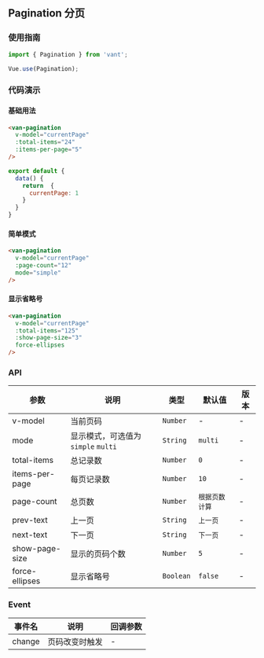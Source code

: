 
## Pagination 分页

### 使用指南
``` javascript
import { Pagination } from 'vant';

Vue.use(Pagination);
```

### 代码演示

#### 基础用法


```html
<van-pagination 
  v-model="currentPage" 
  :total-items="24" 
  :items-per-page="5"
/>
```

```javascript
export default {
  data() {
    return  {
      currentPage: 1
    }
  }
}
```

#### 简单模式

```html
<van-pagination 
  v-model="currentPage" 
  :page-count="12"
  mode="simple" 
/>
```

#### 显示省略号

```html
<van-pagination 
  v-model="currentPage" 
  :total-items="125" 
  :show-page-size="3" 
  force-ellipses
/>
```

### API

| 参数 | 说明 | 类型 | 默认值 | 版本 |
|------|------|------|------|------|
| v-model | 当前页码 | `Number` | - | - |
| mode | 显示模式，可选值为 `simple` `multi` | `String` | `multi` | - |
| total-items | 总记录数 | `Number` | `0` | - |
| items-per-page | 每页记录数 | `Number` | `10` | - |
| page-count | 总页数 | `Number` | `根据页数计算` | - |
| prev-text | 上一页 | `String` | `上一页` | - |
| next-text | 下一页 | `String` | `下一页` | - |
| show-page-size | 显示的页码个数 | `Number` | `5` | - |
| force-ellipses | 显示省略号 | `Boolean` | `false` | - |

### Event

| 事件名 | 说明 | 回调参数 |
|------|------|------|
| change | 页码改变时触发 | - |
